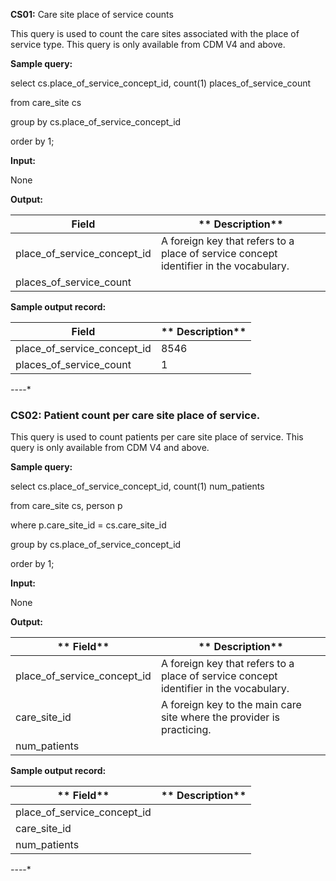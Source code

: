 **CS01:** Care site place of service counts

This query is used to count the care sites associated with the place of service type. This query is only available from CDM V4 and above.

**Sample query:**

select cs.place\_of\_service\_concept\_id, count(1) places\_of\_service\_count

from care\_site cs

group by cs.place\_of\_service\_concept\_id

order by 1;

**Input:**

None

**Output:**

| **Field** | ** Description** |
| --- | --- |
| place\_of\_service\_concept\_id | A foreign key that refers to a place of service concept identifier in the vocabulary. |
| places\_of\_service\_count |   |

**Sample output record:**

| **Field** | ** Description** |
| --- | --- |
| place\_of\_service\_concept\_id |  8546 |
| places\_of\_service\_count |  1 |
*-*-*-*-*
### CS02: Patient count per care site place of service.

This query is used to count patients per care site place of service. This query is only available from CDM V4 and above.

**Sample query:**

select cs.place\_of\_service\_concept\_id, count(1) num\_patients

from care\_site cs, person p

where p.care\_site\_id = cs.care\_site\_id

group by cs.place\_of\_service\_concept\_id

order by 1;

**Input:**

None

**Output:**

| ** Field** | ** Description** |
| --- | --- |
| place\_of\_service\_concept\_id | A foreign key that refers to a place of service concept identifier in the vocabulary. |
| care\_site\_id | A foreign key to the main care site where the provider is practicing. |
| num\_patients |   |

**Sample output record:**

| ** Field** | ** Description** |
| --- | --- |
| place\_of\_service\_concept\_id |   |
| care\_site\_id |   |
| num\_patients |   |
*-*-*-*-*
